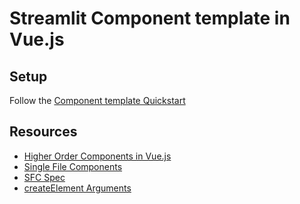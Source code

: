# Streamlit Component template in Vue.js

## Setup

Follow the [Component template Quickstart](https://github.com/streamlit/component-template#quickstart)

## Resources

- [Higher Order Components in Vue.js](https://medium.com/bethink-pl/higher-order-components-in-vue-js-a79951ac9176)
- [Single File Components](https://vuejs.org/v2/guide/single-file-components.html)
- [SFC Spec](https://vue-loader.vuejs.org/spec.html)
- [createElement Arguments](https://vuejs.org/v2/guide/render-function.html#createElement-Arguments)
